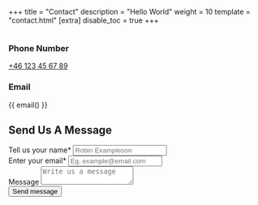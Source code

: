 +++
title = "Contact"
description = "Hello World"
weight = 10
template = "contact.html"
[extra]
disable_toc = true
+++

<div class="contact-form">
  <div class="first-container">
    <div class="info-container">
      <!-- <div><img class="icon" /> -->
        <!-- <h3>Address</h3> -->
        <!-- <p>Mada Center 8th floor, 379 Hudson St, New York, NY 10018 US</p> -->
      <!-- </div> -->
      <div> <img class="icon" />
        <h3>Phone Number</h3>
        <a href="tel:+46123456789">+46 123 45 67 89 </a>
      </div>
      <div><img class="icon" />
        <h3>Email</h3>
        <p>{{ email() }}</p>
      </div>
    </div>
  </div>
  <div class="second-container">
    <h2>Send Us A Message</h2>
    <form action="https://api.web3forms.com/submit" method="POST" hx-boost=false>
    <input type="hidden" name="access_key" value="7c21a4d7-8cc2-4712-8fd4-6726b2fdb578">
      <div class="form-group">
        <label for="name-input">Tell us your name*</label>
        <input id="name-input" type="text" name="name"
          placeholder="Robin Exampleson" required="required"/>
      </div>
      <div class="form-group">
        <label for="email-input">Enter your email*</label>
        <input id="email-input" type="text" name="email"
          placeholder="Eg. example@email.com" required="required" />
      </div>
      <!-- <div class="form-group"><label for="phone-input">Enter phone number*</label><input id="phone-input" type="text" -->
          <!-- placeholder="Eg. +1 800 000000" required="required" /></div> -->
      <div class="form-group">
        <label for="message-textarea">Message</label>
        <textarea id="message-textarea" name="message" required
          placeholder="Write us a message"></textarea>
      </div>
      <button type="submit">Send message</button>
    </form>
  </div>
</div>

